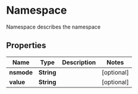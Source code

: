 

# Namespace

Namespace describes the namespace

## Properties

| Name | Type | Description | Notes |
|------------ | ------------- | ------------- | -------------|
|**nsmode** | **String** |  |  [optional] |
|**value** | **String** |  |  [optional] |



